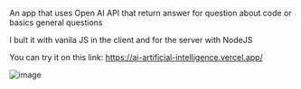 An app that uses Open AI API that return answer for question about code or basics general questions

I bult it with vanila JS in the client and for the server with NodeJS

You can try it on this link: https://ai-artificial-intelligence.vercel.app/

![image](https://user-images.githubusercontent.com/88786771/218274635-82fcd423-7a07-4464-8733-4b5b79791977.png)
